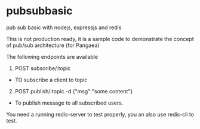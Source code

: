 # pubsubbasic
pub sub basic with nodejs, expressjs and redis 

This is not production ready, it is a sample code to demonstrate the concept of pub/sub architecture (for Pangaea) 

The following endpoints are available

1. POST subscribe/:topic

- TO subscribe a client to topic

2. POST publish/:topic -d {"msg":"some content"}

- To publish message to all subscribed users.

You need a running redis-server to test properly, you an also use redis-cli to test.

